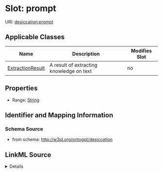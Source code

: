 

# Slot: prompt

URI: [desiccation:prompt](http://w3id.org/ontogpt/desiccationprompt)



<!-- no inheritance hierarchy -->





## Applicable Classes

| Name | Description | Modifies Slot |
| --- | --- | --- |
| [ExtractionResult](ExtractionResult.md) | A result of extracting knowledge on text |  no  |







## Properties

* Range: [String](String.md)





## Identifier and Mapping Information







### Schema Source


* from schema: http://w3id.org/ontogpt/desiccation




## LinkML Source

<details>
```yaml
name: prompt
from_schema: http://w3id.org/ontogpt/desiccation
rank: 1000
alias: prompt
owner: ExtractionResult
domain_of:
- ExtractionResult
range: string

```
</details>